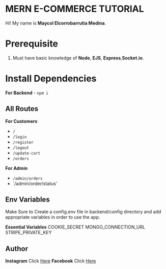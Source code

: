 # MERN E-COMMERCE TUTORIAL

Hi! My name is **Maycol Elcorrobarrutia Medina**.

# Prerequisite

1.  Must have basic knowledge of **Node**, **EJS**, **Express**,**Socket.io**.

# Install Dependencies

**For Backend** - `npm i`

## All Routes

**For Customers**

- `/`
- `/login`
- `/register`
- `/logout`
- `/update-cart`
- `/orders`

**For Admin**

- `/admin/orders`
- `/admin/order/status'

## Env Variables

Make Sure to Create a config.env file in backend/config directory and add appropriate variables in order to use the app.

**Essential Variables**
COOKIE_SECRET
MONGO_CONNECTION_URL
STRIPE_PRIVATE_KEY

## Author

**Instagram** Click [Here](https://www.instagram.com/maycol0428)
**Facebook** Click [Here](https://www.instagram.com/maycolchristian.em)
